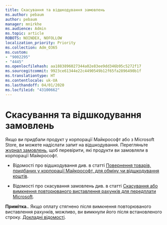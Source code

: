 ```yaml
---
title: Скасування та відшкодування замовлень
ms.author: pebaum
author: pebaum
manager: mnirkhe
ms.audience: Admin
ms.topic: article
ROBOTS: NOINDEX, NOFOLLOW
localization_priority: Priority
ms.collection: Adm_O365
ms.custom:
- "9002295"
- "4445"
ms.openlocfilehash: aa1883896027344a02e83ee9dd346b95c5272f17
ms.sourcegitcommit: 9923ce61344e22c4490549b12f65fa2896490b1f
ms.translationtype: HT
ms.contentlocale: uk-UA
ms.lasthandoff: 04/01/2020
ms.locfileid: "43100662"
---
```

# <a name="refunds-and-cancellations"></a>Скасування та відшкодування замовлень

Якщо ви придбали продукт у корпорації Майкрософт або з Microsoft Store, ви можете надіслати запит на відшкодування. Перегляньте [журнал замовлень](https://account.microsoft.com/billing/orders/), щоб перевірити, які продукти ви замовляли в корпорації Майкрософт. 

- Відомості про відшкодування див. в статті [Повернення товарів, придбаних у корпорації Майкрософт, для обміну чи відшкодування коштів](https://support.microsoft.com/help/10558).

- Відомості про скасування замовлень див. в статті [Скасування або вимкнення повторюваного виставлення рахунків для передплати Microsoft](https://support.microsoft.com/help/4027815).

**Примітка.**. Якщо оплату стягнено після вимкнення повторюваного виставлення рахунків, можливо, ви вимкнули його після встановленого строку. [Докладні відомості](https://support.microsoft.com/help/10640). 